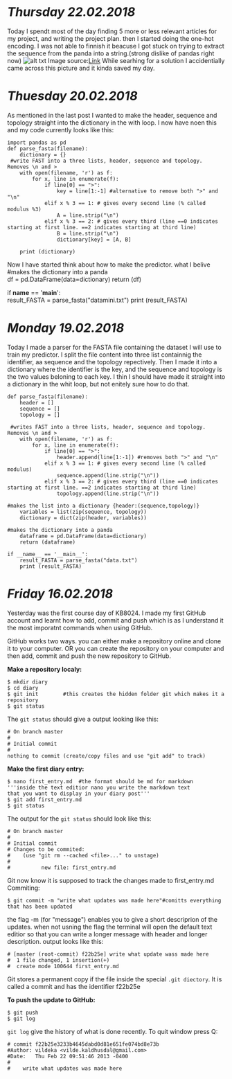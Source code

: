 # *Thursday 22.02.2018*
Today I spendt most of the day finding 5 more or less relevant articles for my project, and writing the project plan. then I started doing the one-hot encoding. I was not able to finnish it beacuse I got stuck on trying to extract the sequence from the panda into a string.(strong dislike of pandas right now)
![alt txt](https://img.huffingtonpost.com/asset/578d3ad91300002d0005e8cb.jpeg?cache=wkm8vunwwe&ops=scalefit_970_noupscale)
Image source:[Link](https://www.huffingtonpost.com/entry/panda-cubs-wilderness_us_578e4a97e4b0a0ae97c38363)
While searhing for a solution I accidentially came across this picture and it kinda saved my day. 
# *Thuesday 20.02.2018*
As mentioned in the last post I wanted to make the header, sequence and topology straight into the dictionary in the with loop. I now have noen this and my code currently looks like this:
```
import pandas as pd
def parse_fasta(filename):
    dictionary = {}
 #write FAST into a three lists, header, sequence and topology. Removes \n and >  
    with open(filename, 'r') as f:
        for x, line in enumerate(f):
            if line[0] == ">":
                key = line[1:-1] #alternative to remove both ">" and "\n"
            elif x % 3 == 1: # gives every second line (% called modulus %3)
                A = line.strip("\n")
            elif x % 3 == 2: # gives every third (line ==0 indicates starting at first line. ==2 indicates starting at third line)
                B = line.strip("\n")
                dictionary[key] = [A, B]

    print (dictionary)
```
Now I have started think about how to make the predictor. what I belive
#makes the dictionary into a panda     
    df = pd.DataFrame(data=dictionary)
    return (df)


if __name__ == '__main__':    
    result_FASTA = parse_fasta("datamini.txt")
    print (result_FASTA)


# *Monday 19.02.2018*
Today I made a parser for the FASTA file containing the dataset I will use to train my predictor.
I split the file content into three list containnig the identifier, aa sequence and the topology repectively.
Then I made it into a dictionary where the identifier is the key, and the sequence and topology is the two values beloning to each key.
I thin I should have made it straight into a dictionary in the whit loop, but not enitely sure how to do that.

```
def parse_fasta(filename):
    header = []
    sequence = []
    topology = []

 #writes FAST into a three lists, header, sequence and topology. Removes \n and >
    with open(filename, 'r') as f:
        for x, line in enumerate(f):
            if line[0] == ">":
                header.append(line[1:-1]) #removes both ">" and "\n"
            elif x % 3 == 1: # gives every second line (% called modulus)
                sequence.append(line.strip("\n"))
            elif x % 3 == 2: # gives every third (line ==0 indicates starting at first line. ==2 indicates starting at third line)
                topology.append(line.strip("\n"))

#makes the list into a dictionary {header:(sequence,topology)}
    variables = list(zip(sequence, topology))
    dictionary = dict(zip(header, variables))

#makes the dictionary into a panda
    dataframe = pd.DataFrame(data=dictionary)
    return (dataframe)

if __name__ == '__main__':
    result_FASTA = parse_fasta("data.txt")
    print (result_FASTA)
```
# *Friday 16.02.2018*

Yesterday was the first course day of KB8024. I made my first GitHub account and learnt how to add, commit and push
which is as I understand it the most imporatnt commands when using GitHub.


GitHub works two ways. you can either make a repository online and clone it to your computer. OR you can create the repository on your computer and then add, commit and push the new repository to GitHub.

__Make a repository localy:__
```
$ mkdir diary
$ cd diary
$ git init        #this creates the hidden folder git which makes it a repository
$ git status      
```
The `git status` should give a output looking like this:
```
# On branch master
#
# Initial commit
#
nothing to commit (create/copy files and use "git add" to track)
```
__Make the first diary entry:__
```
$ nano first_entry.md  #the format should be md for markdown
'''inside the text editior nano you write the markdown text
that you want to display in your diary post'''
$ git add first_entry.md
$ git status
```
The output for the `git status` should look like this:
```
# On branch master
#
# Initial commit
# Changes to be commited:
#    (use "git rm --cached <file>..." to unstage)
#
#          new file: first_entry.md
```
Git now know it is supposed to track the changes made to first_entry.md
Commiting:
```
$ git commit -m "write what updates was made here"#comitts everything that has been updated
```
the flag -m (for "message") enables you to give a short descriprion of the updates. when not usning
the flag the terminal will open the default text editior so that you can write a longer message
with header and longer description.
output looks like this:
```
# [master (root-commit) f22b25e] write what update wass made here
#  1 file changed, 1 insertion(+)
#  create mode 100644 first_entry.md
```
Git stores a permanent copy if the file inside the special `.git diectory`.
It is called a commit and has the identifier f22b25e

__To push the update to GitHub:__
```
$ git push
$ git log
```
`git log` give the history of what is done recently. To quit window press Q:
```
# commit f22b25e3233b4645dabd0d81e651fe074bd8e73b
#Author: vildeka <vilde.kaldhusdal@gmail.com>
#Date:   Thu Feb 22 09:51:46 2013 -0400
#
#    write what updates was made here
```
